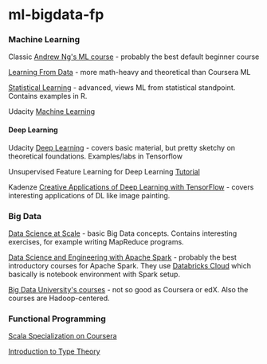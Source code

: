 # ml-bigdata-fp


### Machine Learning
Classic [Andrew Ng's ML course](https://www.coursera.org/learn/machine-learning) - probably the best default beginner course

[Learning From Data](https://www.edx.org/course/learning-data-introductory-machine-caltechx-cs1156x) - more math-heavy and theoretical than Coursera ML

[Statistical Learning](https://lagunita.stanford.edu/courses/HumanitiesSciences/StatLearning/Winter2016/about) - advanced, views ML from statistical standpoint. Contains examples in R.

Udacity [Machine Learning](https://www.udacity.com/course/machine-learning--ud262)

#### Deep Learning
Udacity [Deep Learning](https://www.udacity.com/course/deep-learning--ud730) - covers basic material, but pretty sketchy on theoretical foundations. Examples/labs in Tensorflow

Unsupervised Feature Learning for Deep Learning [Tutorial](http://deeplearning.stanford.edu/tutorial/)

Kadenze [Creative Applications of Deep Learning with TensorFlow](https://www.kadenze.com/courses/creative-applications-of-deep-learning-with-tensorflow-i/info) - covers interesting applications of DL like image painting.


### Big Data

[Data Science at Scale](https://www.coursera.org/specializations/data-science) - basic Big Data concepts. Contains interesting exercises, for example writing MapReduce programs.

[Data Science and Engineering with Apache Spark](https://www.edx.org/xseries/data-science-engineering-apache-spark) - probably the best introductory courses for Apache Spark. They use [Databricks Cloud](https://community.cloud.databricks.com/) which basically is notebook environment with Spark setup.

[Big Data University's courses](https://bigdatauniversity.com/) - not so good as Coursera or edX. Also the courses are Hadoop-centered.


### Functional Programming

[Scala Specialization on Coursera](https://www.coursera.org/specializations/scala)

[Introduction to Type Theory](http://www.cs.ru.nl/~herman/onderwijs/provingwithCA/paper-lncs.pdf)
